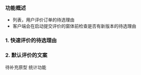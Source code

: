 ### 功能概述
* 列表，用户评价订单的待选理由
* 客户端会在启动提交评价的窗体前检查是否有新版本的待选理由


### 1. 快速评价的待选理由

### 2. 默认评价的文案

待补充原型
统计功能